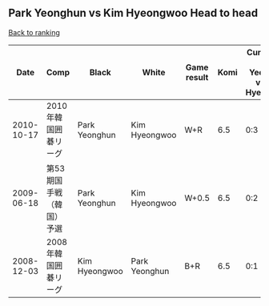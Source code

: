 ## Park Yeonghun vs Kim Hyeongwoo Head to head

[Back to ranking](../../index.md)




| **Date** | **Comp** | **Black** | **White** | **Game result** | **Komi** | **Cumulative Park Yeonghun vs Kim Hyeongwoo** | **Park Yeonghun streak** | **Kim Hyeongwoo streak** | 
| --- | --- | --- | --- | --- | --- | --- | --- | --- |
| 2010-10-17 | 2010年韓国囲碁リーグ | Park Yeonghun | Kim Hyeongwoo | W+R | 6.5 | 0:3 | 0 | 3 | 
| 2009-06-18 | 第53期国手戦（韓国）予選 | Park Yeonghun | Kim Hyeongwoo | W+0.5 | 6.5 | 0:2 | 0 | 2 | 
| 2008-12-03 | 2008年韓国囲碁リーグ | Kim Hyeongwoo | Park Yeonghun | B+R | 6.5 | 0:1 | 0 | 1 |




